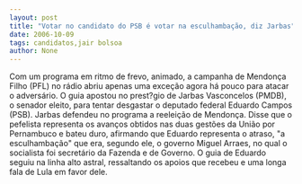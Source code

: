 ```yaml
---
layout: post
title: "Votar no candidato do PSB é votar na esculhambação, diz Jarbas"
date: 2006-10-09
tags: candidatos,jair bolsoa
author: None
---
```

Com um programa em ritmo de frevo, animado, a campanha de Mendonça Filho (PFL) no rádio abriu apenas uma exceção&nbsp;agora há pouco para atacar o adversário.
O guia apostou no prest?gio de Jarbas Vasconcelos (PMDB), o senador eleito, para tentar desgastar o&nbsp;deputado federal Eduardo Campos (PSB).
Jarbas defendeu no programa a reeleição de Mendonça. Disse que o pefelista representa os avanços obtidos nas duas gestões da União por Pernambuco e bateu duro, afirmando que Eduardo representa o atraso, \"a esculhambação\" que era, segundo ele, o governo Miguel Arraes, no qual o socialista foi secretário da Fazenda e de Governo.
O guia de Eduardo seguiu na linha alto astral, ressaltando os apoios que recebeu e uma longa fala de Lula em favor dele. 